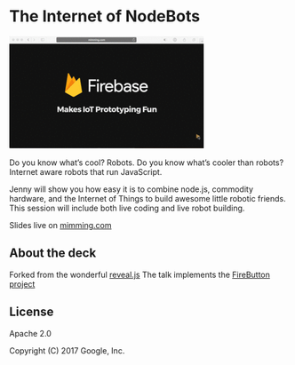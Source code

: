 # The Internet of NodeBots

![gif of slide deck](preview.gif)

Do you know what’s cool? Robots. Do you know what’s cooler than robots? Internet aware robots that run JavaScript. 

Jenny will show you how easy it is to combine node.js, commodity hardware, and the Internet of Things to build awesome little robotic friends. This session will include both live coding and live robot building.

Slides live on [mimming.com](https://mimming.com/presos/internet-of-nodebots/)

## About the deck

Forked from the wonderful [reveal.js](https://github.com/hakimel/reveal.js)
The talk implements the [FireButton project](https://github.com/mimming/firebutton)

## License

Apache 2.0

Copyright (C) 2017 Google, Inc.
